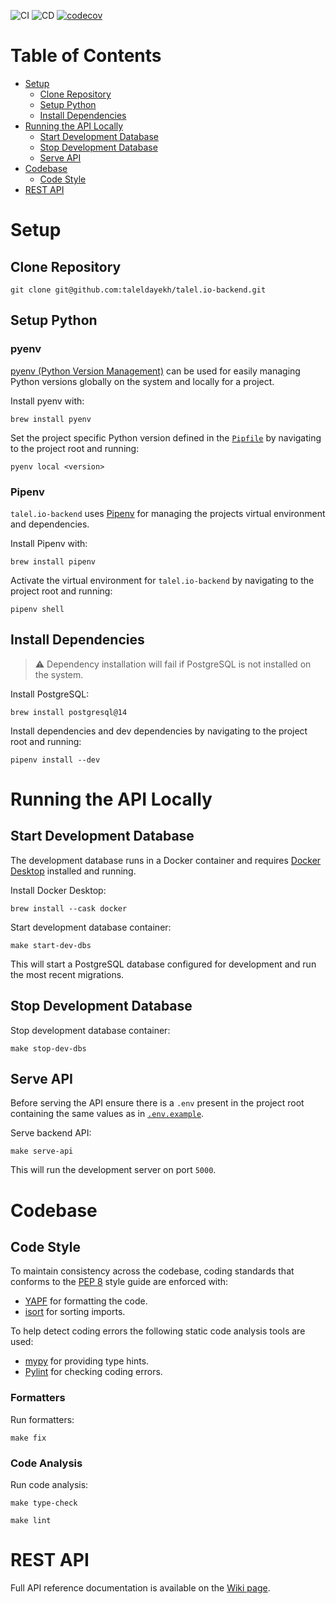 ![CI](https://github.com/taleldayekh/talel.io-backend/workflows/CI/badge.svg) ![CD](https://github.com/taleldayekh/talel.io-backend/workflows/CD/badge.svg) [![codecov](https://codecov.io/gh/taleldayekh/talel.io-backend/branch/develop/graph/badge.svg)](https://codecov.io/gh/taleldayekh/talel.io-backend)

# Table of Contents

- [Setup](#setup)
  - [Clone Repository](#clone-repository)
  - [Setup Python](#setup-python)
  - [Install Dependencies](#install-dependencies)
- [Running the API Locally](#running-the-api-locally)
  - [Start Development Database](#start-development-database)
  - [Stop Development Database](#stop-development-database)
  - [Serve API](#serve-api)
- [Codebase](#codebase)
  - [Code Style](#code-style)
- [REST API](#rest-api)

# Setup

## Clone Repository

```shell
git clone git@github.com:taleldayekh/talel.io-backend.git
```

## Setup Python

### pyenv

[pyenv (Python Version Management)](https://github.com/pyenv/pyenv) can be used for easily managing Python versions globally on the system and locally for a project.

Install pyenv with:

```shell
brew install pyenv
```

Set the project specific Python version defined in the [`Pipfile`](https://github.com/taleldayekh/talel.io-backend/blob/develop/Pipfile) by navigating to the project root and running:

```shell
pyenv local <version>
```

### Pipenv

`talel.io-backend` uses [Pipenv](https://github.com/pypa/pipenv) for managing the projects virtual environment and dependencies.

Install Pipenv with:

```shell
brew install pipenv
```

Activate the virtual environment for `talel.io-backend` by navigating to the project root and running:

```shell
pipenv shell
```

## Install Dependencies

> ⚠️ Dependency installation will fail if PostgreSQL is not installed on the system.

Install PostgreSQL:

```shell
brew install postgresql@14
```

Install dependencies and dev dependencies by navigating to the project root and running:

```shell
pipenv install --dev
```

# Running the API Locally

## Start Development Database

The development database runs in a Docker container and requires [Docker Desktop](https://docs.docker.com/desktop/) installed and running.

Install Docker Desktop:

```shell
brew install --cask docker
```

Start development database container:

```shell
make start-dev-dbs
```

This will start a PostgreSQL database configured for development and run the most recent migrations.

## Stop Development Database

Stop development database container:

```shell
make stop-dev-dbs
```

## Serve API

Before serving the API ensure there is a `.env` present in the project root containing the same values as in [`.env.example`](https://github.com/taleldayekh/talel.io-backend/blob/develop/.env.example).

Serve backend API:

```shell
make serve-api
```

This will run the development server on port `5000`.

# Codebase

## Code Style

To maintain consistency across the codebase, coding standards that conforms to the [PEP 8](https://peps.python.org/pep-0008/) style guide are enforced with:

- [YAPF](https://github.com/google/yapf) for formatting the code.
- [isort](https://github.com/PyCQA/isort) for sorting imports.

To help detect coding errors the following static code analysis tools are used:

- [mypy](https://github.com/python/mypy) for providing type hints.
- [Pylint](https://github.com/pylint-dev/pylint) for checking coding errors.

### Formatters

Run formatters:

```shell
make fix
```

### Code Analysis

Run code analysis:

```shell
make type-check
```

```shell
make lint
```

# REST API

Full API reference documentation is available on the [Wiki page](https://github.com/taleldayekh/talel.io-backend/wiki/REST-API).





<!-- # Table of Contents
- [Authentication](#authentication)
- [Persistent Storage](#persistent-storage)
  - [PostgreSQL](#postgresql)
    - [Database Schema Migration](#database-schema-migration)
    - [Backup](#backup)
  - [AWS S3 (Simple Storage Service)](#aws-s3-simple-storage-service)
  - [Entity Relationship Diagram](#entity-relationship-diagram)
- [REST API](#rest-api)
  - [Resources](#resources)
    - [Health](#health)
    - [Articles](#articles)


# Authentication

```mermaid
sequenceDiagram
  autonumber
  talel.io Client->>talel.io Server: Req w/ login credentials
  talel.io Server->>Redis: Create refresh token
  talel.io Server->>talel.io Client: Res w/ access and refresh token
  talel.io Client->>talel.io Server: Req resource w/ valid access token
  talel.io Server->>talel.io Client: Res w/ resource
  talel.io Client->>talel.io Server: Req resource w/ invalid access token
  talel.io Server->>talel.io Client: Res w/ 403 Forbidden
  talel.io Client->>talel.io Server: Req new access token w/ refresh token
  talel.io Server->>Redis: Check refresh token
  talel.io Server->>talel.io Client: Res w/ new access token
  talel.io Client->>talel.io Server: Req logout resource
  talel.io Server->>Redis: Delete refresh token
```

# Persistent Storage

## PostgreSQL

### Database Schema Migration

### Backup

The database backup is done in a cron job on the EC2 instance. It is scheduled to make a database dump nightly to an S3 bucket by executing a [backup script](https://github.com/taleldayekh/talel.io-backend/blob/main/scripts/backup_postgres_db.sh).

The backup script is automatically [passed to a Docker volume](https://github.com/taleldayekh/talel.io-backend/blob/f8ef78b0fe7a08c7aa7544ee660427a57d36b422/talelio_backend/entrypoint.sh#L9) after building the backend API container and is available on the host once the [talel.io Backend API Task Definition](https://github.com/taleldayekh/talel.io-backend/blob/main/.aws/talelio-backend-api-task-definition.json) has completed.

The following environment variables are expected in `~/.bash_profile` on the EC2 instance:

- `POSTGRES_USER`
- `POSTGRES_DB`
- `S3_URI`
- `S3_BUCKET`
- `S3_BUCKET_BACKUP_DIR`

#### Configuring the EC2 Cron Job

1. Enter the crontab system with `crontab -e`.

2. Specify cron job to run backup script nightly at 5 AM (3 AM Berlin time):  

   ```shell
   0 5 * * * sudo su <user> -l /var/lib/talelio-scripts/backup_postgres_db.sh
   ```

#### Restore Data from Database Backup

The data can be restored in a dockerized PostgreSQL database by issuing:

```shell
docker exec -i <container id> psql -U <database user> -d <database name> < /path/to/postgres_db_backup.sql
```

## AWS S3 (Simple Storage Service)

The talel.io backend uses S3[^1] buckets for storing user content, test content and database backups.

#### Publicly Accessible Buckets

Both the bucket for user content and test content have their policy permissions set to `AllowPublicRead` which grants outside access to any content in those buckets. The `IAM` user holding the `Access key ID` associated with the talel.io backend have additional permissions for making API calls to perform CRUD operations on bucket objects.

#### Private Buckets

The bucket for database backups have all public access blocked and only the EC2 instance is allowed full access via the `IAM Role` attached to the instance.

## Entity Relationship Diagram

```mermaid
erDiagram
  USER {
    int id
  }
```

# REST API

### Articles


<summary>GET - List articles for a user</summary>

#### Request

```shell
curl -X GET \
https://api.talel.io/v1/users/<username>/articles
```

#### Success Response

_*Link Header*_

URLs for the next and previous pagination values.

```shell
Link: </users/<username>/articles?page=3&limit=10>; rel="next",
</users/<username>/articles?page=1&limit=10>; rel="prev"
```

_*X-Total-Count Header*_

Total number of articles for the queried user.

```shell
X-Total-Count: 100
```

_*Response Body*_

```shell
200: OK

{
   "user": {
      "username": "talel",
      "location": "Berlin",
      "avatar_url": "/url/to/avatar.jpg"
   },
   "articles": [
      {
         "id": 1,
         "created_at": "1986-06-05T00:00:00.000000",
         "updated_at": null,
         "title": "Hello World Article",
         "slug": "hello-world-article",
         "body": "# Hello World",
         "meta_description": "An article published on talel.io",
         "html": "<h1>Hello World</h1>",
         "featured_image": "/url/to/featured_image.jpg",
         "url": "https://www.talel.io/articles/hello-world-article"
      }
   ]
}
```

#### Error Response

```shell
400: BAD REQUEST

{
   "error": {
      "message": "Expected numeric query parameters",
      "status": 400,
      "type": "Bad Request"
   }
}
```

</details>

[^1]: [S3 pricing.](https://aws.amazon.com/s3/pricing/?nc=sn&loc=4) -->
